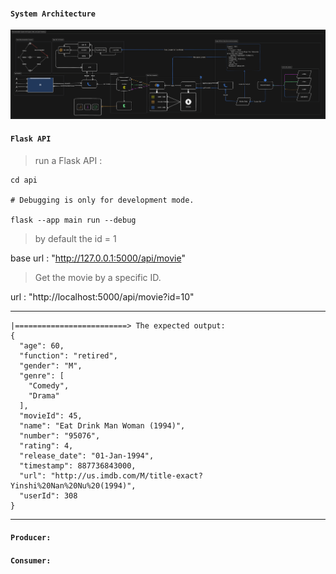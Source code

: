 #### ```System Architecture```
<img src="./assets/pipeline-v2-pro-jane-essadi.png"/>

#### ```Flask API```
> run a Flask API :
```
cd api

# Debugging is only for development mode.

flask --app main run --debug
```
> by default the id = 1

base url : "http://127.0.0.1:5000/api/movie"

> Get the movie by a specific ID.

url : "http://localhost:5000/api/movie?id=10"
<hr />

```
|=========================> The expected output:
{
  "age": 60,
  "function": "retired",
  "gender": "M",
  "genre": [
    "Comedy",
    "Drama"
  ],
  "movieId": 45,
  "name": "Eat Drink Man Woman (1994)",
  "number": "95076",
  "rating": 4,
  "release_date": "01-Jan-1994",
  "timestamp": 887736843000,
  "url": "http://us.imdb.com/M/title-exact?Yinshi%20Nan%20Nu%20(1994)",
  "userId": 308
}
```
<hr />

#### ```Producer:```


#### ```Consumer:```
